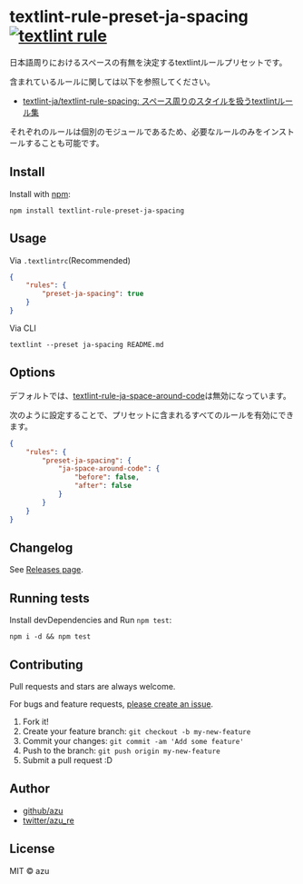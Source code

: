 # textlint-rule-preset-ja-spacing [![textlint rule](https://img.shields.io/badge/textlint-fixable-green.svg?style=social)](https://textlint.github.io/)


日本語周りにおけるスペースの有無を決定するtextlintルールプリセットです。

含まれているルールに関しては以下を参照してください。

- [textlint-ja/textlint-rule-spacing: スペース周りのスタイルを扱うtextlintルール集](https://github.com/textlint-ja/textlint-rule-spacing "textlint-ja/textlint-rule-spacing: スペース周りのスタイルを扱うtextlintルール集")

それぞれのルールは個別のモジュールであるため、必要なルールのみをインストールすることも可能です。

## Install

Install with [npm](https://www.npmjs.com/):

    npm install textlint-rule-preset-ja-spacing

## Usage

Via `.textlintrc`(Recommended)

```json
{
    "rules": {
        "preset-ja-spacing": true
    }
}
```

Via CLI

```
textlint --preset ja-spacing README.md
```


## Options

デフォルトでは、[textlint-rule-ja-space-around-code](https://github.com/textlint-ja/textlint-rule-spacing/tree/master/packages/textlint-rule-ja-space-around-code)は無効になっています。

次のように設定することで、プリセットに含まれるすべてのルールを有効にできます。

```json
{
    "rules": {
        "preset-ja-spacing": {
            "ja-space-around-code": {
                "before": false,
                "after": false
            }
        }
    }
}
```

## Changelog

See [Releases page](https://github.com/textlint-ja/textlint-rule-spacing/releases).

## Running tests

Install devDependencies and Run `npm test`:

    npm i -d && npm test

## Contributing

Pull requests and stars are always welcome.

For bugs and feature requests, [please create an issue](https://github.com/textlint-ja/textlint-rule-spacing/issues).

1. Fork it!
2. Create your feature branch: `git checkout -b my-new-feature`
3. Commit your changes: `git commit -am 'Add some feature'`
4. Push to the branch: `git push origin my-new-feature`
5. Submit a pull request :D

## Author

- [github/azu](https://github.com/azu)
- [twitter/azu_re](https://twitter.com/azu_re)

## License

MIT © azu
